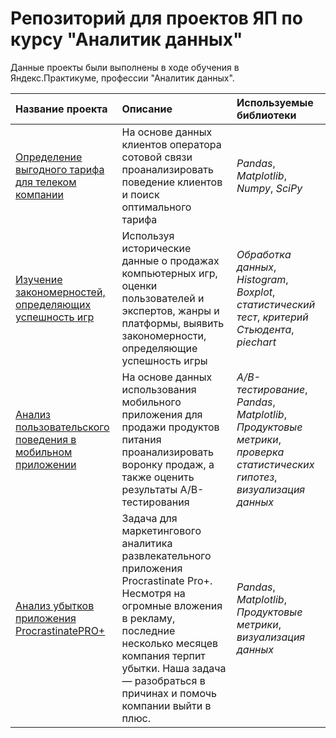 # Репозиторий для проектов ЯП по курсу "Аналитик данных"

Данные проекты были выполнены в ходе обучения в Яндекс.Практикуме, профессии "Аналитик данных".

| Название проекта | Описание | Используемые библиотеки | 
| :---------------------- | :---------------------- | :---------------------- |
| [Определение выгодного тарифа для телеком компании](determination_of_favorable_tariff) | На основе данных клиентов оператора сотовой связи проанализировать поведение клиентов и поиск оптимального тарифа| *Pandas*, *Matplotlib*, *Numpy*, *SciPy* |
| [Изучение закономерностей, определяющих успешность игр](financial_success_of_games) |Используя исторические данные о продажах компьютерных игр, оценки пользователей и экспертов, жанры и платформы, выявить закономерности, определяющие успешность игры | *Обработка данных*, *Histogram*, *Boxplot*, *статистический тест*, *критерий Стьюдента*, *piechart* |
| [Анализ пользовательского поведения в мобильном приложении](AB_test_and_funnel) |На основе данных использования мобильного приложения для продажи продуктов питания проанализировать воронку продаж, а также оценить результаты A/B-тестирования | *A/B-тестирование*, *Pandas*, *Matplotlib*, *Продуктовые метрики*, *проверка статистических гипотез*, *визуализация данных* |
| [Анализ убытков приложения ProcrastinatePRO+](Business_research) |Задача для маркетингового аналитика развлекательного приложения Procrastinate Pro+. Несмотря на огромные вложения в рекламу, последние несколько месяцев компания терпит убытки. Наша задача — разобраться в причинах и помочь компании выйти в плюс.|*Pandas*, *Matplotlib*, *Продуктовые метрики*, *визуализация данных* |

